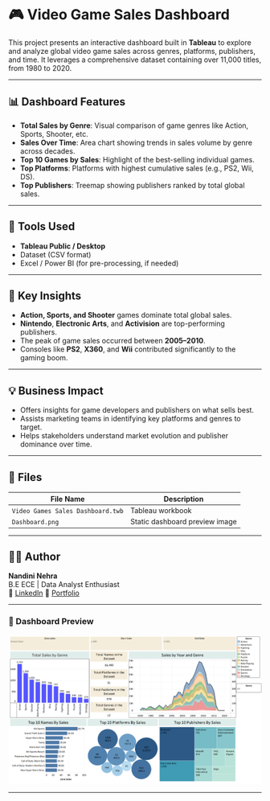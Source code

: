 
# 🎮 Video Game Sales Dashboard

This project presents an interactive dashboard built in **Tableau** to explore and analyze global video game sales across genres, platforms, publishers, and time. It leverages a comprehensive dataset containing over 11,000 titles, from 1980 to 2020.

---

## 📊 Dashboard Features

- **Total Sales by Genre**: Visual comparison of game genres like Action, Sports, Shooter, etc.
- **Sales Over Time**: Area chart showing trends in sales volume by genre across decades.
- **Top 10 Games by Sales**: Highlight of the best-selling individual games.
- **Top Platforms**: Platforms with highest cumulative sales (e.g., PS2, Wii, DS).
- **Top Publishers**: Treemap showing publishers ranked by total global sales.

---

## 🧰 Tools Used

- **Tableau Public / Desktop**
- Dataset (CSV format)
- Excel / Power BI (for pre-processing, if needed)

---

## 📌 Key Insights

- **Action, Sports, and Shooter** games dominate total global sales.
- **Nintendo**, **Electronic Arts**, and **Activision** are top-performing publishers.
- The peak of game sales occurred between **2005–2010**.
- Consoles like **PS2**, **X360**, and **Wii** contributed significantly to the gaming boom.

---

## 💡 Business Impact

- Offers insights for game developers and publishers on what sells best.
- Assists marketing teams in identifying key platforms and genres to target.
- Helps stakeholders understand market evolution and publisher dominance over time.

---

## 📁 Files

| File Name | Description |
|-----------|-------------|
| `Video Games Sales Dashboard.twb` | Tableau workbook |
| `Dashboard.png` | Static dashboard preview image |

---

## 👨‍💻 Author

**Nandini Nehra**  
B.E ECE | Data Analyst Enthusiast  
🔗 [LinkedIn]([https://www.linkedin.com/in/aditya-pathania-ba32b5261/](https://www.linkedin.com/in/nandini-nehra-635b45257/))  
📁 [Portfolio](https://datascienceportfol.io/Nandini_Nehra)

---

### 📸 Dashboard Preview

![Video Game Dashboard](Dashboard.png)

---
